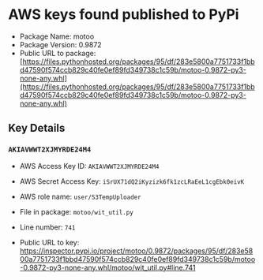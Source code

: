 # AWS keys found published to PyPi

* Package Name: motoo
* Package Version: 0.9872
* Public URL to package: [https://files.pythonhosted.org/packages/95/df/283e5800a7751733f1bbd47590f574ccb829c40fe0ef89fd349738c1c59b/motoo-0.9872-py3-none-any.whl](https://files.pythonhosted.org/packages/95/df/283e5800a7751733f1bbd47590f574ccb829c40fe0ef89fd349738c1c59b/motoo-0.9872-py3-none-any.whl)

## Key Details

### `AKIAVWWT2XJMYRDE24M4`

* AWS Access Key ID: `AKIAVWWT2XJMYRDE24M4`
* AWS Secret Access Key: `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` 
* AWS role name: `user/S3TempUploader`
* File in package: `motoo/wit_util.py`
* Line number: `741`

* Public URL to key: https://inspector.pypi.io/project/motoo/0.9872/packages/95/df/283e5800a7751733f1bbd47590f574ccb829c40fe0ef89fd349738c1c59b/motoo-0.9872-py3-none-any.whl/motoo/wit_util.py#line.741


